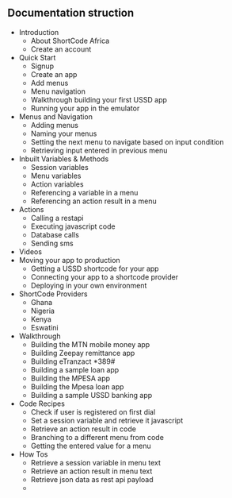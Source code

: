 ## Documentation struction
- Introduction
    - About ShortCode Africa
    - Create an account
- Quick Start
    - Signup
    - Create an app
    - Add menus
    - Menu navigation
    - Walkthrough building your first USSD app
    - Running your app in the emulator
- Menus and Navigation
    - Adding menus
    - Naming your menus
    - Setting the next menu to navigate based on input condition
    - Retrieving input entered in previous menu
- Inbuilt Variables & Methods
    - Session variables
    - Menu variables
    - Action variables
    - Referencing a variable in a menu
    - Referencing an action result in a menu
- Actions
    - Calling a restapi
    - Executing javascript code
    - Database calls
    - Sending sms 
- Videos
- Moving your app to production
    - Getting a USSD shortcode for your app
    - Connecting your app to a shortcode provider
    - Deploying in your own environment
- ShortCode Providers
    - Ghana
    - Nigeria
    - Kenya
    - Eswatini
- Walkthrough
    - Building the MTN mobile money app
    - Building Zeepay remittance app
    - Building eTranzact *389#
    - Building a sample loan app
    - Building the MPESA app
    - Building the Mpesa loan app
    - Building a sample USSD banking app
- Code Recipes
    - Check if user is registered on first dial
    - Set a session variable and retrieve it javascript
    - Retrieve an action result in code
    - Branching to a different menu from code
    - Getting the entered value for a menu
- How Tos
    - Retrieve a session variable in menu text
    - Retrieve an action result in menu text
    - Retrieve json data as rest api payload
    - 